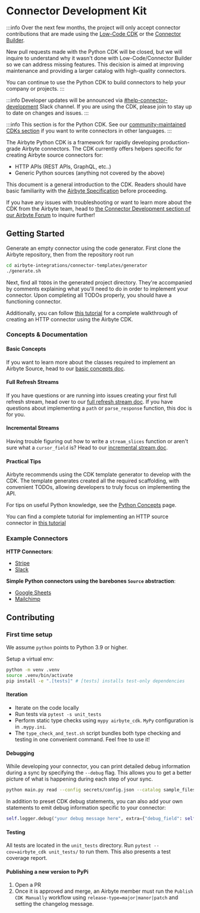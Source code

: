 # Connector Development Kit

:::info Over the next few months, the project will only accept connector contributions that are made
using the
[Low-Code CDK](https://docs.airbyte.com/connector-development/config-based/low-code-cdk-overview) or
the
[Connector Builder](https://docs.airbyte.com/connector-development/connector-builder-ui/overview).

New pull requests made with the Python CDK will be closed, but we will inquire to understand why it
wasn't done with Low-Code/Connector Builder so we can address missing features. This decision is
aimed at improving maintenance and providing a larger catalog with high-quality connectors.

You can continue to use the Python CDK to build connectors to help your company or projects. :::

:::info Developer updates will be announced via
[#help-connector-development](https://airbytehq.slack.com/archives/C027KKE4BCZ) Slack channel. If
you are using the CDK, please join to stay up to date on changes and issues. :::

:::info This section is for the Python CDK. See our
[community-maintained CDKs section](../README.md#community-maintained-cdks) if you want to write
connectors in other languages. :::

The Airbyte Python CDK is a framework for rapidly developing production-grade Airbyte connectors.
The CDK currently offers helpers specific for creating Airbyte source connectors for:

- HTTP APIs \(REST APIs, GraphQL, etc..\)
- Generic Python sources \(anything not covered by the above\)

This document is a general introduction to the CDK. Readers should have basic familiarity with the
[Airbyte Specification](https://docs.airbyte.com/understanding-airbyte/airbyte-protocol/) before
proceeding.

If you have any issues with troubleshooting or want to learn more about the CDK from the Airbyte
team, head to
[the Connector Development section of our Airbyte Forum](https://github.com/airbytehq/airbyte/discussions)
to inquire further!

## Getting Started

Generate an empty connector using the code generator. First clone the Airbyte repository, then from
the repository root run

```bash
cd airbyte-integrations/connector-templates/generator
./generate.sh
```

Next, find all `TODO`s in the generated project directory. They're accompanied by comments
explaining what you'll need to do in order to implement your connector. Upon completing all TODOs
properly, you should have a functioning connector.

Additionally, you can follow
[this tutorial](../tutorials/cdk-tutorial-python-http/getting-started.md) for a complete walkthrough
of creating an HTTP connector using the Airbyte CDK.

### Concepts & Documentation

#### Basic Concepts

If you want to learn more about the classes required to implement an Airbyte Source, head to our
[basic concepts doc](basic-concepts.md).

#### Full Refresh Streams

If you have questions or are running into issues creating your first full refresh stream, head over
to our [full refresh stream doc](full-refresh-stream.md). If you have questions about implementing a
`path` or `parse_response` function, this doc is for you.

#### Incremental Streams

Having trouble figuring out how to write a `stream_slices` function or aren't sure what a
`cursor_field` is? Head to our [incremental stream doc](incremental-stream.md).

#### Practical Tips

Airbyte recommends using the CDK template generator to develop with the CDK. The template generates
created all the required scaffolding, with convenient TODOs, allowing developers to truly focus on
implementing the API.

For tips on useful Python knowledge, see the [Python Concepts](python-concepts.md) page.

You can find a complete tutorial for implementing an HTTP source connector in
[this tutorial](../tutorials/cdk-tutorial-python-http/getting-started.md)

### Example Connectors

**HTTP Connectors**:

- [Stripe](https://github.com/airbytehq/airbyte/blob/master/airbyte-integrations/connectors/source-stripe/source_stripe/source.py)
- [Slack](https://github.com/airbytehq/airbyte/blob/master/airbyte-integrations/connectors/source-slack/source_slack/source.py)

**Simple Python connectors using the barebones `Source` abstraction**:

- [Google Sheets](https://github.com/airbytehq/airbyte/blob/master/airbyte-integrations/connectors/source-google-sheets/source_google_sheets/source.py)
- [Mailchimp](https://github.com/airbytehq/airbyte/blob/master/airbyte-integrations/connectors/source-mailchimp/source_mailchimp/source.py)

## Contributing

### First time setup

We assume `python` points to Python 3.9 or higher.

Setup a virtual env:

```bash
python -m venv .venv
source .venv/bin/activate
pip install -e ".[tests]" # [tests] installs test-only dependencies
```

#### Iteration

- Iterate on the code locally
- Run tests via `pytest -s unit_tests`
- Perform static type checks using `mypy airbyte_cdk`. `MyPy` configuration is in `.mypy.ini`.
- The `type_check_and_test.sh` script bundles both type checking and testing in one convenient
  command. Feel free to use it!

#### Debugging

While developing your connector, you can print detailed debug information during a sync by
specifying the `--debug` flag. This allows you to get a better picture of what is happening during
each step of your sync.

```bash
python main.py read --config secrets/config.json --catalog sample_files/configured_catalog.json --debug
```

In addition to preset CDK debug statements, you can also add your own statements to emit debug
information specific to your connector:

```python
self.logger.debug("your debug message here", extra={"debug_field": self.value})
```

#### Testing

All tests are located in the `unit_tests` directory. Run `pytest --cov=airbyte_cdk unit_tests/` to
run them. This also presents a test coverage report.

#### Publishing a new version to PyPi

1. Open a PR
2. Once it is approved and merge, an Airbyte member must run the `Publish CDK Manually` workflow
   using `release-type=major|manor|patch` and setting the changelog message.
